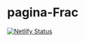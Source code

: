 # pagina-Frac
[![Netlify Status](https://api.netlify.com/api/v1/badges/8430b97e-2a01-4ac0-abab-8f112f742af3/deploy-status)](https://app.netlify.com/sites/frac-page/deploys)